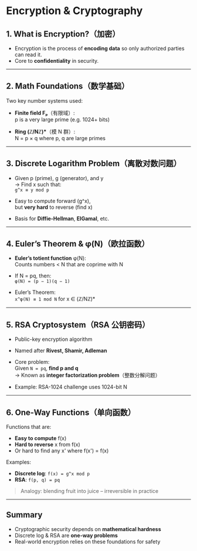 # Encryption & Cryptography

## 1. What is Encryption?（加密）

- Encryption is the process of **encoding data** so only authorized parties can read it.
- Core to **confidentiality** in security.

---

## 2. Math Foundations（数学基础）

Two key number systems used:

- **Finite field Fₚ**（有限域）:  
  p is a very large prime (e.g. 1024+ bits)

- **Ring (ℤ/Nℤ)\***（模 N 群）:  
  N = p × q where p, q are large primes

---

## 3. Discrete Logarithm Problem（离散对数问题）

- Given p (prime), g (generator), and y  
  → Find x such that:  
  `g^x ≡ y mod p`

- Easy to compute forward (g^x),  
  but **very hard** to reverse (find x)

- Basis for **Diffie-Hellman**, **ElGamal**, etc.

---

## 4. Euler’s Theorem & φ(N)（欧拉函数）

- **Euler’s totient function** φ(N):  
  Counts numbers < N that are coprime with N

- If N = pq, then:  
  `φ(N) = (p − 1)(q − 1)`

- Euler’s Theorem:  
  `x^φ(N) ≡ 1 mod N` for x ∈ (ℤ/Nℤ)\*

---

## 5. RSA Cryptosystem（RSA 公钥密码）

- Public-key encryption algorithm  
- Named after **Rivest, Shamir, Adleman**

- Core problem:  
  Given `N = pq`, **find p and q**  
  → Known as **integer factorization problem**（整数分解问题）

- Example: RSA-1024 challenge uses 1024-bit N

---

## 6. One-Way Functions（单向函数）

Functions that are:

- **Easy to compute** f(x)
- **Hard to reverse** x from f(x)
- Or hard to find any x' where f(x') = f(x)

Examples:

- **Discrete log**: `f(x) = g^x mod p`
- **RSA**: `f(p, q) = pq`

> Analogy: blending fruit into juice – irreversible in practice

---

## Summary

- Cryptographic security depends on **mathematical hardness**
- Discrete log & RSA are **one-way problems**
- Real-world encryption relies on these foundations for safety
